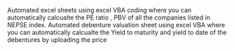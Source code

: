 Automated excel sheets using excel VBA coding where you can automatically calcualte the PE ratio , PBV of all the companies listed in NEPSE index.
Automated debenture valuation sheet using excel VBA where you can automatically calcualte the Yield to maturity and yield to date of the debentures by uploading the price
